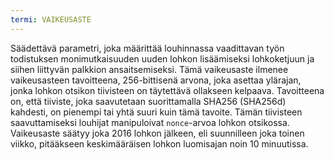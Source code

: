 ```yaml
---
termi: VAIKEUSASTE
---
```


Säädettävä parametri, joka määrittää louhinnassa vaadittavan työn todistuksen monimutkaisuuden uuden lohkon lisäämiseksi lohkoketjuun ja siihen liittyvän palkkion ansaitsemiseksi. Tämä vaikeusaste ilmenee vaikeusasteen tavoitteena, 256-bittisenä arvona, joka asettaa ylärajan, jonka lohkon otsikon tiivisteen on täytettävä ollakseen kelpaava. Tavoitteena on, että tiiviste, joka saavutetaan suorittamalla SHA256 (SHA256d) kahdesti, on pienempi tai yhtä suuri kuin tämä tavoite. Tämän tiivisteen saavuttamiseksi louhijat manipuloivat `nonce`-arvoa lohkon otsikossa. Vaikeusaste säätyy joka 2016 lohkon jälkeen, eli suunnilleen joka toinen viikko, pitääkseen keskimääräisen lohkon luomisajan noin 10 minuutissa.